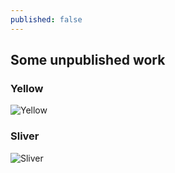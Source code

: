 ```yaml
---
published: false
---
```

## Some unpublished work 

### Yellow
![Yellow]({{site.baseurl}}/_posts/_68C3298.jpg)

### Sliver
![Sliver]({{site.baseurl}}/_posts/_68C2197.jpg)
